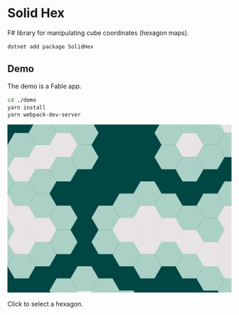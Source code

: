 # Solid Hex

F# library for manipulating cube coordinates (hexagon maps).

```bash
dotnet add package SolidHex
```

## Demo

The demo is a Fable app.

```bash
cd ./demo
yarn install
yarn webpack-dev-server
```

![Demo](./demo.png)

Click to select a hexagon.
